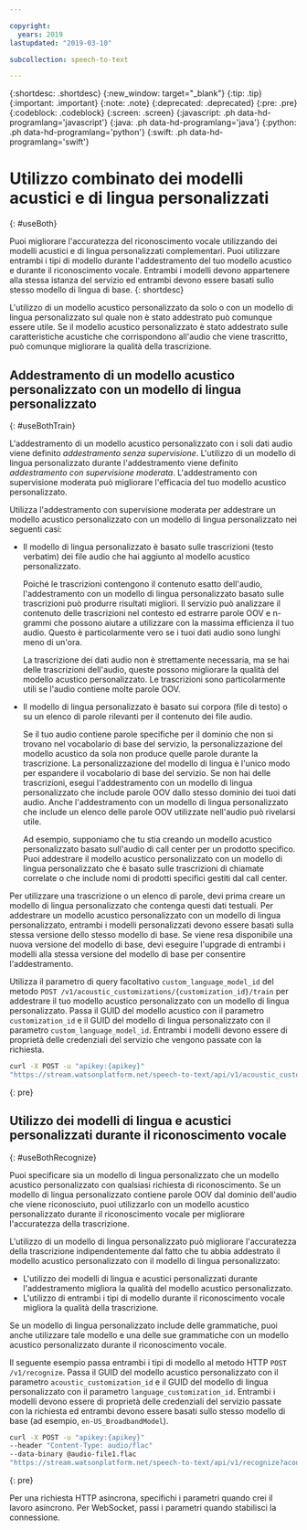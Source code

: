 ```yaml
---

copyright:
  years: 2019
lastupdated: "2019-03-10"

subcollection: speech-to-text

---
```


{:shortdesc: .shortdesc}
{:new_window: target="_blank"}
{:tip: .tip}
{:important: .important}
{:note: .note}
{:deprecated: .deprecated}
{:pre: .pre}
{:codeblock: .codeblock}
{:screen: .screen}
{:javascript: .ph data-hd-programlang='javascript'}
{:java: .ph data-hd-programlang='java'}
{:python: .ph data-hd-programlang='python'}
{:swift: .ph data-hd-programlang='swift'}

# Utilizzo combinato dei modelli acustici e di lingua personalizzati
{: #useBoth}

Puoi migliorare l'accuratezza del riconoscimento vocale utilizzando dei modelli acustici e di lingua personalizzati complementari. Puoi utilizzare entrambi i tipi di modello durante l'addestramento del tuo modello acustico e durante il riconoscimento vocale. Entrambi i modelli devono appartenere alla stessa istanza del servizio ed entrambi devono essere basati sullo stesso modello di lingua di base.
{: shortdesc}

L'utilizzo di un modello acustico personalizzato da solo o con un modello di lingua personalizzato sul quale non è stato addestrato può comunque essere utile. Se il modello acustico personalizzato è stato addestrato sulle caratteristiche acustiche che corrispondono all'audio che viene trascritto, può comunque migliorare la qualità della trascrizione.

## Addestramento di un modello acustico personalizzato con un modello di lingua personalizzato
{: #useBothTrain}

L'addestramento di un modello acustico personalizzato con i soli dati audio viene definito *addestramento senza supervisione*. L'utilizzo di un modello di lingua personalizzato durante l'addestramento viene definito *addestramento con supervisione moderata*. L'addestramento con supervisione moderata può migliorare l'efficacia del tuo modello acustico personalizzato.

Utilizza l'addestramento con supervisione moderata per addestrare un modello acustico personalizzato con un modello di lingua personalizzato nei seguenti casi:

-   Il modello di lingua personalizzato è basato sulle trascrizioni (testo verbatim) dei file audio che hai aggiunto al modello acustico personalizzato.

    Poiché le trascrizioni contengono il contenuto esatto dell'audio, l'addestramento con un modello di lingua personalizzato basato sulle trascrizioni può produrre risultati migliori. Il servizio può analizzare il contenuto delle trascrizioni nel contesto ed estrarre parole OOV e n-grammi che possono aiutare a utilizzare con la massima efficienza il tuo audio. Questo è particolarmente vero se i tuoi dati audio sono lunghi meno di un'ora.

    La trascrizione dei dati audio non è strettamente necessaria, ma se hai delle trascrizioni dell'audio, queste possono migliorare la qualità del modello acustico personalizzato. Le trascrizioni sono particolarmente utili se l'audio contiene molte parole OOV.
-   Il modello di lingua personalizzato è basato sui corpora (file di testo) o su un elenco di parole rilevanti per il contenuto dei file audio.

    Se il tuo audio contiene parole specifiche per il dominio che non si trovano nel vocabolario di base del servizio, la personalizzazione del modello acustico da sola non produce quelle parole durante la trascrizione. La personalizzazione del modello di lingua è l'unico modo per espandere il vocabolario di base del servizio. Se non hai delle trascrizioni, esegui l'addestramento con un modello di lingua personalizzato che include parole OOV dallo stesso dominio dei tuoi dati audio. Anche l'addestramento con un modello di lingua personalizzato che include un elenco delle parole OOV utilizzate nell'audio può rivelarsi utile.

    Ad esempio, supponiamo che tu stia creando un modello acustico personalizzato basato sull'audio di call center per un prodotto specifico. Puoi addestrare il modello acustico personalizzato con un modello di lingua personalizzato che è basato sulle trascrizioni di chiamate correlate o che include nomi di prodotti specifici gestiti dal call center.

Per utilizzare una trascrizione o un elenco di parole, devi prima creare un modello di lingua personalizzato che contenga questi dati testuali. Per addestrare un modello acustico personalizzato con un modello di lingua personalizzato, entrambi i modelli personalizzati devono essere basati sulla stessa versione dello stesso modello di base. Se viene resa disponibile una nuova versione del modello di base, devi eseguire l'upgrade di entrambi i modelli alla stessa versione del modello di base per consentire l'addestramento.

Utilizza il parametro di query facoltativo `custom_language_model_id` del metodo `POST /v1/acoustic_customizations/{customization_id}/train` per addestrare il tuo modello acustico personalizzato con un modello di lingua personalizzato. Passa il GUID del modello acustico con il parametro `customization_id` e il GUID del modello di lingua personalizzato con il parametro `custom_language_model_id`. Entrambi i modelli devono essere di proprietà delle credenziali del servizio che vengono passate con la richiesta.

```bash
curl -X POST -u "apikey:{apikey}"
"https://stream.watsonplatform.net/speech-to-text/api/v1/acoustic_customizations/{customization_id}/train?custom_language_model_id={customization_id}"
```
{: pre}

## Utilizzo dei modelli di lingua e acustici personalizzati durante il riconoscimento vocale
{: #useBothRecognize}

Puoi specificare sia un modello di lingua personalizzato che un modello acustico personalizzato con qualsiasi richiesta di riconoscimento. Se un modello di lingua personalizzato contiene parole OOV dal dominio dell'audio che viene riconosciuto, puoi utilizzarlo con un modello acustico personalizzato durante il riconoscimento vocale per migliorare l'accuratezza della trascrizione.

L'utilizzo di un modello di lingua personalizzato può migliorare l'accuratezza della trascrizione indipendentemente dal fatto che tu abbia addestrato il modello acustico personalizzato con il modello di lingua personalizzato:

-   L'utilizzo dei modelli di lingua e acustici personalizzati durante l'addestramento migliora la qualità del modello acustico personalizzato.
-   L'utilizzo di entrambi i tipi di modello durante il riconoscimento vocale migliora la qualità della trascrizione.

Se un modello di lingua personalizzato include delle grammatiche, puoi anche utilizzare tale modello e una delle sue grammatiche con un modello acustico personalizzato durante il riconoscimento vocale.

Il seguente esempio passa entrambi i tipi di modello al metodo HTTP `POST /v1/recognize`. Passa il GUID del modello acustico personalizzato con il parametro `acoustic_customization_id` e il GUID del modello di lingua personalizzato con il parametro `language_customization_id`. Entrambi i modelli devono essere di proprietà delle credenziali del servizio passate con la richiesta ed entrambi devono essere basati sullo stesso modello di base (ad esempio, `en-US_BroadbandModel`).

```bash
curl -X POST -u "apikey:{apikey}"
--header "Content-Type: audio/flac"
--data-binary @audio-file1.flac
"https://stream.watsonplatform.net/speech-to-text/api/v1/recognize?acoustic_customization_id={customization_id}&language_customization_id={customization_id}"
```
{: pre}

Per una richiesta HTTP asincrona, specifichi i parametri quando crei il lavoro asincrono. Per WebSocket, passi i parametri quando stabilisci la connessione.
